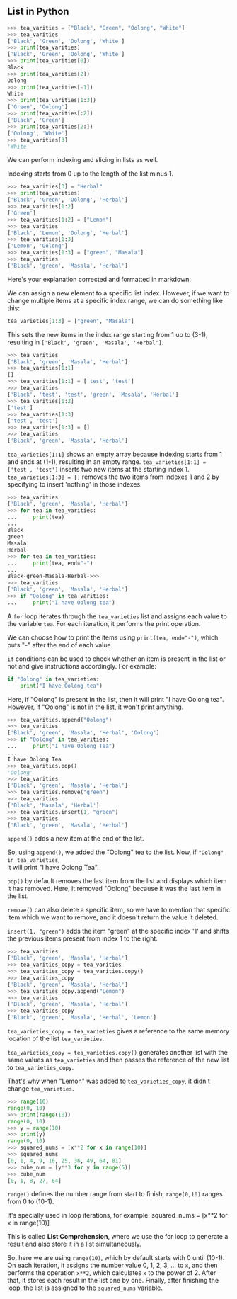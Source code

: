 ## List in Python

```python
>>> tea_varities = ["Black", "Green", "Oolong", "White"]
>>> tea_varities
['Black', 'Green', 'Oolong', 'White']
>>> print(tea_varities)
['Black', 'Green', 'Oolong', 'White']
>>> print(tea_varities[0])
Black
>>> print(tea_varities[2])
Oolong
>>> print(tea_varities[-1])
White
>>> print(tea_varities[1:3])
['Green', 'Oolong']
>>> print(tea_varities[:2])
['Black', 'Green']
>>> print(tea_varities[2:])
['Oolong', 'White']
>>> tea_varities[3]
'White'
```

We can perform indexing and slicing in lists as well.

Indexing starts from 0 up to the length of the list minus 1.

```python
>>> tea_varities[3] = "Herbal"
>>> print(tea_varities)
['Black', 'Green', 'Oolong', 'Herbal']
>>> tea_varities[1:2]
['Green']
>>> tea_varities[1:2] = ["Lemon"]
>>> tea_varities
['Black', 'Lemon', 'Oolong', 'Herbal']
>>> tea_varities[1:3]
['Lemon', 'Oolong']
>>> tea_varities[1:3] = ["green", "Masala"]
>>> tea_varities
['Black', 'green', 'Masala', 'Herbal']
```

Here's your explanation corrected and formatted in markdown:

We can assign a new element to a specific list index. However, if we want to change multiple items at a specific index range, we can do something like this:

```python
tea_varieties[1:3] = ["green", "Masala"]
```

This sets the new items in the index range starting from 1 up to (3-1), resulting in `['Black', 'green', 'Masala', 'Herbal']`.

```python
>>> tea_varities
['Black', 'green', 'Masala', 'Herbal']
>>> tea_varities[1:1]
[]
>>> tea_varities[1:1] = ['test', 'test']
>>> tea_varities
['Black', 'test', 'test', 'green', 'Masala', 'Herbal']
>>> tea_varities[1:2]
['test']
>>> tea_varities[1:3]
['test', 'test']
>>> tea_varities[1:3] = []
>>> tea_varities
['Black', 'green', 'Masala', 'Herbal']
```

`tea_varieties[1:1]` shows an empty array because indexing starts from 1 and ends at (1-1), resulting in an empty range.
`tea_varieties[1:1] = ['test', 'test']` inserts two new items at the starting index 1.
`tea_varieties[1:3] = []` removes the two items from indexes 1 and 2 by specifying to insert 'nothing' in those indexes.

```python
>>> tea_varities
['Black', 'green', 'Masala', 'Herbal']
>>> for tea in tea_varities:
...     print(tea)
...
Black
green
Masala
Herbal
>>> for tea in tea_varities:
...     print(tea, end="-")
...
Black-green-Masala-Herbal->>>
>>> tea_varities
['Black', 'green', 'Masala', 'Herbal']
>>> if "Oolong" in tea_varities:
...     print("I have Oolong tea")
```

A `for` loop iterates through the `tea_varieties` list and assigns each value to the variable `tea`. For each iteration, it performs the print operation.

We can choose how to print the items using `print(tea, end="-")`, which puts "-" after the end of each value.

`if` conditions can be used to check whether an item is present in the list or not and give instructions accordingly. For example:

```python
if "Oolong" in tea_varieties:
    print("I have Oolong tea")
```

Here, if "Oolong" is present in the list, then it will print "I have Oolong tea". However, if "Oolong" is not in the list, it won't print anything.

```python
>>> tea_varities.append("Oolong")
>>> tea_varities
['Black', 'green', 'Masala', 'Herbal', 'Oolong']
>>> if "Oolong" in tea_varities:
...     print("I have Oolong Tea")
...
I have Oolong Tea
>>> tea_varities.pop()
'Oolong'
>>> tea_varities
['Black', 'green', 'Masala', 'Herbal']
>>> tea_varities.remove("green")
>>> tea_varities
['Black', 'Masala', 'Herbal']
>>> tea_varities.insert(1, "green")
>>> tea_varities
['Black', 'green', 'Masala', 'Herbal']
```

`append()` adds a new item at the end of the list.

So, using `append()`, we added the "Oolong" tea to the list. Now, if `"Oolong" in tea_varieties`,  
it will print "I have Oolong Tea".

`pop()` by default removes the last item from the list and displays which item it has removed. Here, it removed "Oolong" because it was the last item in the list.

`remove()` can also delete a specific item, so we have to mention that specific item which we want to remove, and it doesn't return the value it deleted.

`insert(1, "green")` adds the item "green" at the specific index '1' and shifts the previous items present from index 1 to the right.

```python
>>> tea_varities
['Black', 'green', 'Masala', 'Herbal']
>>> tea_varities_copy = tea_varities
>>> tea_varities_copy = tea_varities.copy()
>>> tea_varities_copy
['Black', 'green', 'Masala', 'Herbal']
>>> tea_varities_copy.append("Lemon")
>>> tea_varities
['Black', 'green', 'Masala', 'Herbal']
>>> tea_varities_copy
['Black', 'green', 'Masala', 'Herbal', 'Lemon']
```

`tea_varieties_copy = tea_varieties` gives a reference to the same memory location of the list `tea_varieties`.

`tea_varieties_copy = tea_varieties.copy()` generates another list with the same values as `tea_varieties` and then passes the reference of the new list to `tea_varieties_copy`.

That's why when "Lemon" was added to `tea_varieties_copy`, it didn't change `tea_varieties`.

```python
>>> range(10)
range(0, 10)
>>> print(range(10))
range(0, 10)
>>> y = range(10)
>>> print(y)
range(0, 10)
>>> squared_nums = [x**2 for x in range(10)]
>>> squared_nums
[0, 1, 4, 9, 16, 25, 36, 49, 64, 81]
>>> cube_num = [y**3 for y in range(5)]
>>> cube_num
[0, 1, 8, 27, 64]
```

`range()` defines the number range from start to finish, `range(0,10)` ranges from 0 to (10-1).

It's specially used in loop iterations, for example:
squared_nums = [x**2 for x in range(10)]

This is called **List Comprehension**, where we use the for loop to generate a result and also store it in a list simultaneously.

So, here we are using `range(10)`, which by default starts with 0 until (10-1). On each iteration, it assigns the number value 0, 1, 2, 3, ... to `x`, and then performs the operation `x**2`, which calculates `x` to the power of 2. After that, it stores each result in the list one by one. Finally, after finishing the loop, the list is assigned to the `squared_nums` variable.
